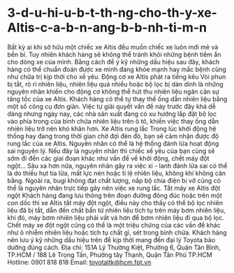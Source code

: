 # 3-d-u-hi-u-b-t-th-ng-cho-th-y-xe-Altis-c-a-b-n-ang-b-b-nh-ti-m-n
Bất kỳ ai khi sở hữu một chiếc xe Altis đều muốn chiếc xe luôn mới mẻ và bền bỉ. Tuy nhiên khách hàng sẽ không thể tránh khỏi những bệnh tiềm ẩn cho dòng xe của mình. Bằng cách để ý kỹ những dấu hiệu sau đây, khách hàng có thể chuẩn đoán được xe mình đang khỏe mạnh hay mắc bệnh cũng như chữa trị kịp thời cho xế yêu.    Động cơ xe Altis phát ra tiếng kêu    Vòi phun bị tắt, rò rỉ nhiên liệu, nhiên liệu quá nhiều hoặc bộ lọc bị dán dính là những nguyên nhân khiến cho động cơ không thể hút thu nhiên liệu ngăn cản sự tăng tốc của xe Altis. Khách hàng có thể tự thay thế ống dẫn nhiên liệu bằng một số công cụ đơn giản. Việc tự giải quyết vấn đề này trước đây khá dễ dàng nhưng ngày nay, các nhà sản xuất đang có xu hướng lắp đặt bộ lọc vào phía trong của bình chứa nhiên liệu trên ô tô, khiến việc thay ống dẫn nhiên liệu trở nên khó khăn hơn.    Xe Altis rung lắc    Trong lúc khởi động hệ thống hay đang trong thời gian chờ đợi đèn đỏ, bạn sẽ cảm nhận được độ rung lắc của xe Altis. Nguyên nhân có thể là hệ thống đánh lửa hoạt động sai nguyên lý. Nếu đây là nguyên nhân thì chiếc xế yêu của bạn cũng sẽ sớm đi đến các giai đoạn khác như vấn đề về khởi động, chết máy đột ngột… Sâu xa hơn nữa, nguyên nhân gây ra việc xi - lanh đánh lửa sai có thể là do thiếu hụt tia lửa, mất lực nén hoặc tỉ lệ nhiên liệu, không khí không cân bằng. Ngoài ra, bugi không đạt chất lượng, nắp bộ chia điện bị vỡ cũng có thể là nguyên nhân trực tiếp gây nên việc xe rung lắc.    Tắt máy xe Altis đột ngột  Khách hàng đang lưu thông trên đoạn đường đông đúc hoặc trên một con dốc thì xe Altis tắt máy đột ngột, điều này cho thấy có thể bộ lọc nhiên liệu đã bị tắt, dẫn đến chất bẩn từ nhiên liệu tích tụ trên máy bơm nhiên liệu, khi đó, máy bơm nhiên liệu phải vất vả hơn để bơm nhiên liệu đi qua bộ lọc. Chết máy xe đột ngột cũng có thể là một triệu chứng của các vấn đề khác như ô nhiễm nhiên liệu hoặc tích tụ chất gỉ, sét trong bình chứa.    Khách hàng nên lưu ý kỹ những dấu hiệu trên để kịp thời mang đến đại lý Toyota bảo dưỡng đúng cách.  Địa chỉ: 151A Lý Thường Kiệt, Phường 6, Quận Tân Bình, TP.HCM / 188 Lê Trọng Tấn, Phường tây Thạnh, Quận Tân Phú TP.HCM  Hotline: 0901 818 818  Email: toyotaltk@hcm.fpt.vn
